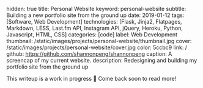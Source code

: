 hidden: true
title: Personal Website
keyword: personal-website
subtitle: Building a new portfolio site from the ground up
date: 2019-01-12
tags: [Software, Web Development]
technologies: [Flask, Jinja2, Flatpages, Markdown, LESS, Last.fm API, Instagram API, jQuery, Heroku, Python, Javascript, HTML, CSS]
categories: [code]
label: Web Development
thumbnail: /static/images/projects/personal-website/thumbnail.jpg
cover: /static/images/projects/personal-website/cover.jpg
color: 5ccbc9
link: /
github: https://github.com/shannonpeng/shannonpeng
caption: A screencap of my current website.
description: Redesigning and building my portfolio site from the ground up

This writeup is a work in progress 🙊 Come back soon to read more!